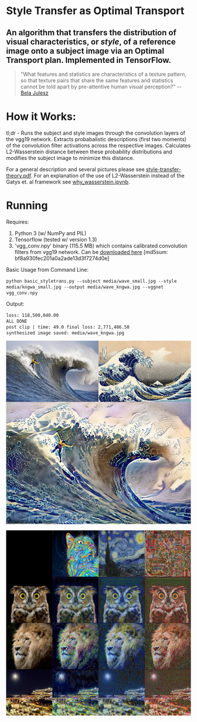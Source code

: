 # Style Transfer as Optimal Transport 

## An algorithm that transfers the distribution of visual characteristics, or *style*, of a reference image onto a subject image via an Optimal Transport plan. Implemented in TensorFlow. 

>"What features and statistics are characteristics of a texture pattern, so that texture pairs that share the same features and statistics cannot be told apart by pre-attentive human visual perception?” -- [Bela Julesz](https://en.wikipedia.org/wiki/B%C3%A9la_Julesz)


# How it Works:

tl;dr - Runs the subject and style images through the convolution layers of the vgg19 network. Extracts probabalistic descriptions (first two moments) of the convolution filter activations across the respective images. Calculates L2-Wasserstein distance between these probability distributions and modifies the subject image to minimize this distance.  

For a general description and several pictures please see [style-transfer-theory.pdf](style-transfer-theory.pdf). For an explanation of the use of L2-Wasserstein instead of the Gatys et. al framework see [why_wasserstein.ipynb](why_wasserstein.ipynb). 

# Running

Requires:
 1. Python 3 (w/ NumPy and PIL)
 2. Tensorflow (tested w/ version 1.3)
 3. 'vgg_conv.npy' binary (115.5 MB) which contains calibrated convolution filters from vgg19 network. Can be [downloaded here](https://app.box.com/v/vgg19-conv-npy) [md5sum: bf8a930fec201a0a2ade13d3f7274d0e]

Basic Usage from Command Line:

```
python basic_styletrans.py --subject media/wave_small.jpg --style media/kngwa_small.jpg --output media/wave_kngwa.jpg --vggnet vgg_conv.npy
```
Output:
```
loss: 118,500,040.00
ALL DONE 
post clip | time: 49.0 final loss: 2,771,486.50
synthesized image saved: media/wave_kngwa.jpg
```

![input-content](media/wave_kngwa_frame.jpg)



![input-content](media/medium_panel.jpg)
